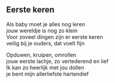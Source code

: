 ---
---

## Eerste keren

Als baby moet je alles nog leren \
jouw wereldje is nog zo klein \
Voor zoveel dingen zijn er eerste keren \
veilig bij je ouders, dat voelt fijn

Opduwen, kruipen, omrollen \
jouw eerste lachje, zo vertederend en lief \
Ik kan zo heerlijk met jou dollen \
je bent mijn allerliefste hartendief
